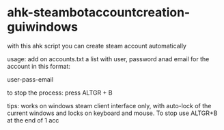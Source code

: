 # ahk-steambotaccountcreation-guiwindows
with this ahk script you can create steam account automatically

usage: 
add on accounts.txt a list with user, password anad email for the account in this format:

user-pass-email

to stop the process:
press ALTGR + B 

tips: works on windows steam client interface only, with auto-lock of the current windows and locks on keyboard and mouse. To stop use ALTGR+B at the end of 1 acc

